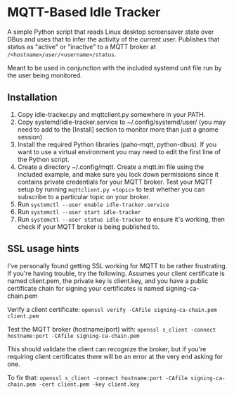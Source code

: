 # MQTT-Based Idle Tracker

A simple Python script that reads Linux desktop screensaver state over
DBus and uses that to infer the activity of the current user. Publishes
that status as "active" or "inactive" to a MQTT broker at
`/<hostname>/user/<username>/status`.

Meant to be used in conjunction with the included systemd unit file run
by the user being monitored.

## Installation

 1. Copy idle-tracker.py and mqttclient.py somewhere in your PATH.
 2. Copy systemd/idle-tracker.service to ~/.config/systemd/user/ (you may need to add to the [Install] section to monitor more than just a gnome session)
 3. Install the required Python libraries (paho-mqtt, python-dbus). If
    you want to use a virtual environment you may need to edit the first
    line of the Python script.
 4. Create a directory ~/.config/mqtt. Create a mqtt.ini file using the included example, and make sure you lock down permissions since it contains private credentials for your MQTT broker. Test your MQTT setup by running `mqttclient.py <topic>` to test whether you can subscribe to a particular topic on your broker.
 5. Run `systemctl --user enable idle-tracker.service`
 6. Run `systemctl --user start idle-tracker`
 7. Run `systemctl --user status idle-tracker` to ensure it's working, then check if your MQTT broker is being published to.

## SSL usage hints

I've personally found getting SSL working for MQTT to be rather frustrating. If you're having trouble, try the following. Assumes your
client certificate is named client.pem, the private key is client.key, and you have a public certificate chain for signing your certificates is named signing-ca-chain.pem

Verify a client certificate: `openssl verify -CAfile signing-ca-chain.pem client.pem`

Test the MQTT broker (hostname/port) with: `openssl s_client -connect hostname:port -CAfile signing-ca-chain.pem`

This should validate the client can recognize the broker, but if you're requiring client certificates there will be an error at the very end asking for one.

To fix that: `openssl s_client -connect hostname:port -CAfile signing-ca-chain.pem -cert client.pem -key client.key`
